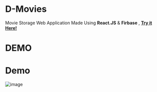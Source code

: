 # D-Movies
Movie Storage Web Application Made Using **React.JS** &amp; **Firbase** , **[Try it Here!](https://d4rk1n.github.io/DMovies)**
# DEMO
# Demo
![image](https://user-images.githubusercontent.com/44725090/75332591-54872f00-588d-11ea-83b6-626470ce56ef.png)
